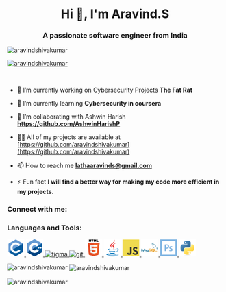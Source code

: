 <h1 align="center">Hi 👋, I'm Aravind.S</h1>
<h3 align="center">A passionate software engineer from India</h3>

<p align="left"> <img src="https://komarev.com/ghpvc/?username=aravindshivakumar&label=Profile%20views&color=0e75b6&style=flat" alt="aravindshivakumar" /> </p>

<p align="left"> <a href="https://github.com/ryo-ma/github-profile-trophy"><img src="https://github-profile-trophy.vercel.app/?username=aravindshivakumar" alt="aravindshivakumar" /></a> </p>

<p align="left"> <a href="https://twitter.com/" target="blank"><img src="https://img.shields.io/twitter/follow/?logo=twitter&style=for-the-badge" alt="" /></a> </p>

- 🔭 I’m currently working on Cybersecurity Projects **The Fat Rat**

- 🌱 I’m currently learning **Cybersecurity in coursera**

- 👯 I’m collaborating with Ashwin Harish **https://github.com/AshwinHarishP**

- 👨‍💻 All of my projects are available at [https://github.com/aravindshivakumar](https://github.com/aravindshivakumar)

- 📫 How to reach me **lathaaravinds@gmail.com**

- ⚡ Fun fact **I will find a better way for making my code more efficient in my projects.**

<h3 align="left">Connect with me:</h3>
<p align="left">
</p>

<h3 align="left">Languages and Tools:</h3>
<p align="left"> <a href="https://www.cprogramming.com/" target="_blank" rel="noreferrer"> <img src="https://raw.githubusercontent.com/devicons/devicon/master/icons/c/c-original.svg" alt="c" width="40" height="40"/> </a> <a href="https://www.w3schools.com/cpp/" target="_blank" rel="noreferrer"> <img src="https://raw.githubusercontent.com/devicons/devicon/master/icons/cplusplus/cplusplus-original.svg" alt="cplusplus" width="40" height="40"/> </a> <a href="https://www.figma.com/" target="_blank" rel="noreferrer"> <img src="https://www.vectorlogo.zone/logos/figma/figma-icon.svg" alt="figma" width="40" height="40"/> </a> <a href="https://git-scm.com/" target="_blank" rel="noreferrer"> <img src="https://www.vectorlogo.zone/logos/git-scm/git-scm-icon.svg" alt="git" width="40" height="40"/> </a> <a href="https://www.w3.org/html/" target="_blank" rel="noreferrer"> <img src="https://raw.githubusercontent.com/devicons/devicon/master/icons/html5/html5-original-wordmark.svg" alt="html5" width="40" height="40"/> </a> <a href="https://www.java.com" target="_blank" rel="noreferrer"> <img src="https://raw.githubusercontent.com/devicons/devicon/master/icons/java/java-original.svg" alt="java" width="40" height="40"/> </a> <a href="https://developer.mozilla.org/en-US/docs/Web/JavaScript" target="_blank" rel="noreferrer"> <img src="https://raw.githubusercontent.com/devicons/devicon/master/icons/javascript/javascript-original.svg" alt="javascript" width="40" height="40"/> </a> <a href="https://www.mysql.com/" target="_blank" rel="noreferrer"> <img src="https://raw.githubusercontent.com/devicons/devicon/master/icons/mysql/mysql-original-wordmark.svg" alt="mysql" width="40" height="40"/> </a> <a href="https://www.photoshop.com/en" target="_blank" rel="noreferrer"> <img src="https://raw.githubusercontent.com/devicons/devicon/master/icons/photoshop/photoshop-line.svg" alt="photoshop" width="40" height="40"/> </a> <a href="https://www.python.org" target="_blank" rel="noreferrer"> <img src="https://raw.githubusercontent.com/devicons/devicon/master/icons/python/python-original.svg" alt="python" width="40" height="40"/> </a> </p>

<p><img align="left" src="https://github-readme-stats.vercel.app/api/top-langs?username=aravindshivakumar&show_icons=true&locale=en&layout=compact" alt="aravindshivakumar" /></p>

<p>&nbsp;<img align="center" src="https://github-readme-stats.vercel.app/api?username=aravindshivakumar&show_icons=true&locale=en" alt="aravindshivakumar" /></p>

<p><img align="center" src="https://github-readme-streak-stats.herokuapp.com/?user=aravindshivakumar&" alt="aravindshivakumar" /></p>
